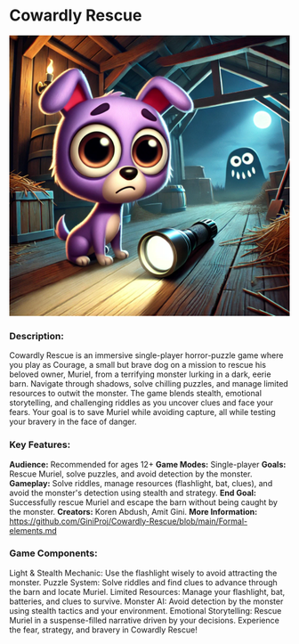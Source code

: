 # Cowardly Rescue

![](Cowardly_Dog_Rescue.png)

### Description:
Cowardly Rescue is an immersive single-player horror-puzzle game where you play as Courage, a small but brave dog on a mission to rescue his beloved owner, Muriel, from a terrifying monster lurking in a dark, eerie barn. Navigate through shadows, solve chilling puzzles, and manage limited resources to outwit the monster. The game blends stealth, emotional storytelling, and challenging riddles as you uncover clues and face your fears. Your goal is to save Muriel while avoiding capture, all while testing your bravery in the face of danger.

### Key Features:

**Audience:** Recommended for ages 12+
**Game Modes:** Single-player
**Goals:** Rescue Muriel, solve puzzles, and avoid detection by the monster.
**Gameplay:** Solve riddles, manage resources (flashlight, bat, clues), and avoid the monster's detection using stealth and strategy.
**End Goal:** Successfully rescue Muriel and escape the barn without being caught by the monster.
**Creators:** Koren Abdush, Amit Gini.
**More Information:** https://github.com/GiniProj/Cowardly-Rescue/blob/main/Formal-elements.md

### Game Components: 

Light & Stealth Mechanic: Use the flashlight wisely to avoid attracting the monster.
Puzzle System: Solve riddles and find clues to advance through the barn and locate Muriel.
Limited Resources: Manage your flashlight, bat, batteries, and clues to survive.
Monster AI: Avoid detection by the monster using stealth tactics and your environment.
Emotional Storytelling: Rescue Muriel in a suspense-filled narrative driven by your decisions.
Experience the fear, strategy, and bravery in Cowardly Rescue!
